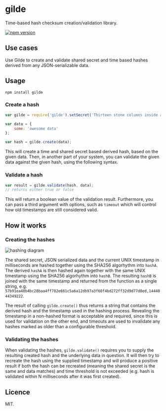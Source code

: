 # gilde

Time-based hash checksum creation/validation library.

[![npm version](https://badge.fury.io/js/gilde.svg)](http://badge.fury.io/js/gilde)

## Use cases

Use Gilde to create and validate shared secret and time based hashes derived from any JSON-serializable data.


## Usage

```
npm install gilde
```

### Create a hash

```javascript
var gilde = require('gilde').setSecret('Thirteen stone columns inside a pyramid.');

var data = {
	some: 'awesome data'
};

var hash = gilde.create(data);
```

This will create a time and shared secret based derived hash, based on the given data. Then, in another part of your system, you can validate the given data against the given hash, using the following syntax.

### Validate a hash

```javascript
var result = gilde.validate(hash, data);
// returns either true or false
```

This will return a boolean value of the validation result. Furthermore, you can pass a third argument with options, such as `timeout` which will control how old timestamps are still considered valid.

## How it works

### Creating the hashes

![hashing diagram](https://github.com/pipedrive/gilde/raw/master/assets/diagram1.png "Hashing diagram")

The shared secret, JSON serialized data and the current UNIX timestamp in milliseconds are hashed together using the SHA256 algorhythm into `hashA`. The derived `hashA` is then hashed again together with the same UNIX timestamp using the SHA256 algorhythm into `hashB`. The resulting `hashB` is joined with the same timestamp and returned from the function as a single string, e.g. `57b91ea40b4bc28baa4ff782e661c5a6a12db97a3f60f4bd272ff32d9d77d8ed,1444044349222`.

The result of calling `gilde.create()` thus returns a string that contains the derived hash and the timestamp used in the hashing process. Revealing the timestamp in a non-hashed format is acceptable and required, since this is used for validation on the other end, and timeouts are used to invalidate any hashes marked as older than a configurable threshold.

### Validating the hashes

When validating the hashes, `gilde.validate()` requires you to supply the resulting created hash and the underlying data in question. It will then try to recreate the hash using the supplied timestamp and will produce a positive result if both the hash can be recreated (meaning the shared secret is the same and data matches) and time threshold is not exceeded (e.g. hash is validated within N milliseconds after it was first created).

## Licence

MIT.
